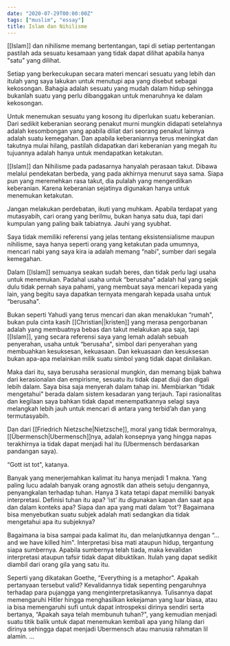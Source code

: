 ```yaml
---
date: "2020-07-29T00:00:00Z"
tags: ["muslim", "essay"]
title: Islam dan Nihilisme
---
```


[[Islam]] dan nihilisme memang bertentangan, tapi di setiap pertentangan pastilah ada sesuatu kesamaan yang tidak dapat dilihat apabila hanya "satu" yang dilihat. 

Setiap yang berkecukupan secara materi mencari sesuatu yang lebih dan itulah yang saya lakukan untuk menutupi apa yang disebut sebagai kekosongan. Bahagia adalah sesuatu yang mudah dalam hidup sehingga bukanlah suatu yang perlu dibanggakan untuk menaruhnya ke dalam kekosongan.

Untuk menemukan sesuatu yang kosong itu diperlukan suatu keberanian. Dari sedikit keberanian seorang penakut murni mungkin didapati setelahnya adalah kesombongan yang apabila diliat dari seorang penakut lainnya adalah suatu kemegahan. Dan apabila keberaniannya terus meningkat dan takutnya mulai hilang, pastilah didapatkan dari keberanian yang megah itu tujuannya adalah hanya untuk mendapatkan ketakutan.

[[Islam]] dan Nihilisme pada padasarnya hanyalah perasaan takut. Dibawa melalui pendekatan berbeda, yang pada akhirnya menurut saya sama. Siapa pun yang meremehkan rasa takut, dia pulalah yang mengerdilkan keberanian. Karena keberanian sejatinya digunakan hanya untuk menemukan ketakutan.

Jangan melakukan perdebatan, ikuti yang muhkam. Apabila terdapat yang mutasyabih, cari orang yang berilmu, bukan hanya satu dua, tapi dari kumpulan yang paling baik tabiatnya. Jauhi yang syubhat.

Saya tidak memiliki referensi yang jelas tentang eksistensialisme maupun nihilisme, saya hanya seperti orang yang ketakutan pada umumnya, mencari nabi yang saya kira ia adalah memang “nabi", sumber dari segala kemegahan.

Dalam [[Islam]] semuanya seakan sudah beres, dan tidak perlu lagi usaha untuk menemukan. Padahal usaha untuk “berusaha" adalah hal yang sejak dulu tidak pernah saya pahami, yang membuat saya mencari kepada yang lain, yang begitu saya dapatkan ternyata mengarah kepada usaha untuk “berusaha".

Bukan seperti Yahudi yang terus mencari dan akan menaklukan “rumah", bukan pula cinta kasih [[Christian||kristen]] yang merasa pengorbanan adalah yang membuatnya bebas dan takut melakukan apa saja, tapi [[Islam]], yang secara referensi saya yang lemah adalah sebuah penyerahan, usaha untuk “berusaha", simbol dari penyerahan yang membuahkan kesuksesan, kekuasaan. Dan kekuasaan dan kesuksesan bukan apa-apa melainkan milik suatu simbol yang tidak dapat dinilaikan.

Maka dari itu, saya berusaha serasional mungkin, dan memang bijak bahwa dari kerasionalan dan empirisme, sesuatu itu tidak dapat diuji dan digali lebih dalam. Saya bisa saja menyerah dalam tahap ini. Membiarkan “tidak mengetahui" berada dalam sistem kesadaran yang terjauh. Tapi rasionalitas dan kegilaan saya bahkan tidak dapat menempatkannya selagi saya melangkah lebih jauh untuk mencari di antara yang terbid’ah dan yang termutasyabih.

Dan dari [[Friedrich Nietzsche|Nietzsche]], moral yang tidak bermoralnya, [[Übermensch|Ubermensch]]nya, adalah konsepnya yang hingga napas terakhirnya ia tidak dapat menjadi hal itu (Ubermensch berdasarkan pandangan saya). 

“Gott ist tot", katanya.

Banyak yang menerjemahkan kalimat itu hanya menjadi 1 makna. Yang paling lucu adalah banyak orang agnostik dan atheis setuju dengannya, penyangkalan terhadap tuhan. Hanya 3 kata tetapi dapat memiliki banyak interpretasi. Definisi tuhan itu apa? ‘ist’ itu digunakan kapan dan saat apa dan dalam konteks apa? Siapa dan apa yang mati dalam ‘tot’? Bagaimana bisa menyebutkan suatu subjek adalah mati sedangkan dia tidak mengetahui apa itu subjeknya? 

Bagaimana ia bisa sampai pada kalimat itu, dan melanjutkannya dengan “… and we have killed him". Interpretasi bisa mati ataupun hidup, tergantung siapa sumbernya. Apabila sumbernya telah tiada, maka kevalidan interpretasi ataupun tafsir tidak dapat dibuktikan. Itulah yang dapat sedikit diambil dari orang gila yang satu itu. 

Seperti yang dikatakan Goethe, “Everything is a metaphor". Apakah pertanyaan tersebut valid? Kevalidannya tidak sepenting pengaruhnya terhadap para pujangga yang menginterpretasikannya. Tulisannya dapat memengaruhi Hitler hingga menghasilkan kekejaman yang luar biasa, atau ia bisa memengaruhi sufi untuk dapat introspeksi dirinya sendiri serta bertanya, “Apakah saya telah membunuh tuhan?", yang kemudian menjadi suatu titik balik untuk dapat menemukan kembali apa yang hilang dari dirinya sehingga dapat menjadi Ubermensch atau manusia rahmatan lil alamin. 
…
